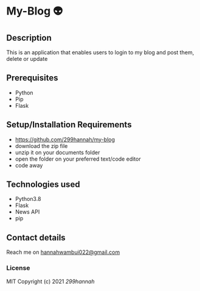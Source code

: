 # My-Blog :alien:

## Description
This is an application that enables users to login to my blog and post them, delete or update


## Prerequisites
* Python
* Pip
* Flask

## Setup/Installation Requirements
* https://github.com/299hannah/my-blog
* download the zip file
* unzip it on your documents folder
* open the folder on your preferred text/code editor
* code away

## Technologies used
* Python3.8
* Flask
* News API
* pip
## Contact details
Reach me on  hannahwambui022@gmail.com
### License
MIT
Copyright (c) 2021 *299hannah*